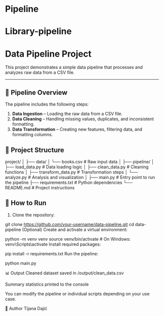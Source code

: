 # Pipeline

# Library-pipeline

# Data Pipeline Project

This project demonstrates a simple data pipeline that processes and analyzes raw data from a CSV file.

---

## 🧱 Pipeline Overview

The pipeline includes the following steps:

1. **Data Ingestion** – Loading the raw data from a CSV file.
2. **Data Cleaning** – Handling missing values, duplicates, and inconsistent formatting.
3. **Data Transformation** – Creating new features, filtering data, and formatting columns.

## 📂 Project Structure

project/
│
├── data/
│ └── books.csv # Raw input data
│
├── pipeline/
│ ├── load_data.py # Data loading logic
│ ├── clean_data.py # Cleaning functions
│ ├── transform_data.py # Transformation steps
│ └── analyze.py # Analysis and visualization
│
├── main.py # Entry point to run the pipeline
├── requirements.txt # Python dependencies
└── README.md # Project instructions

## 🚀 How to Run

1. Clone the repository:

git clone https://github.com/your-username/data-pipeline.git
cd data-pipeline
(Optional) Create and activate a virtual environment:

python -m venv venv
source venv/bin/activate  # On Windows: venv\Scripts\activate
Install required packages:

pip install -r requirements.txt
Run the pipeline:

python main.py

📊 Output
Cleaned dataset saved in /output/clean_data.csv

Summary statistics printed to the console

You can modify the pipeline or individual scripts depending on your use case.

👤 Author
Tijana Dajić
